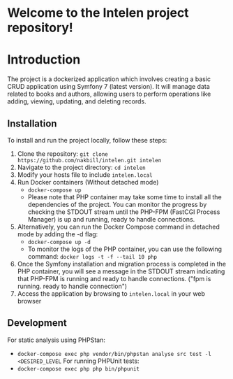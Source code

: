 # Welcome to the Intelen project repository!

# Introduction
The project is a dockerized application which involves creating a basic CRUD application using Symfony 7 (latest version). It will manage data related to books and authors, allowing users to perform operations like adding, viewing, updating, and deleting records.

## Installation
To install and run the project locally, follow these steps:

1. Clone the repository:  ```git clone https://github.com/nakbill/intelen.git intelen```
2. Navigate to the project directory: ```cd intelen```
3. Modify your hosts file to include ```intelen.local```
4. Run Docker containers (Without detached mode)
    - ```docker-compose up```
    - Please note that PHP container may take some time to install all the dependencies of the project. You can monitor the progress by checking the STDOUT stream until the PHP-FPM (FastCGI Process Manager) is up and running, ready to handle connections.
5. Alternatively, you can run the Docker Compose command in detached mode by adding the -d flag:
    - ```docker-compose up -d```
    - To monitor the logs of the PHP container, you can use the following command:  ```docker logs -t -f --tail 10 php```
6. Once the Symfony installation and migration process is completed in the PHP container, you will see a message in the STDOUT stream indicating that PHP-FPM is running and ready to handle connections. ("fpm is running. ready to handle connection")
7. Access the application by browsing to ```intelen.local``` in your web browser

## Development
For static analysis using PHPStan:
- ```docker-compose exec php vendor/bin/phpstan analyse src test -l <DESIRED_LEVEL```
For running PHPUnit tests:
- ```docker-compose exec php php bin/phpunit```
